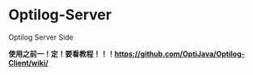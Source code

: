 # Optilog-Server
Optilog Server Side

**使用之前一！定！要看教程！！！https://github.com/OptiJava/Optilog-Client/wiki/**


